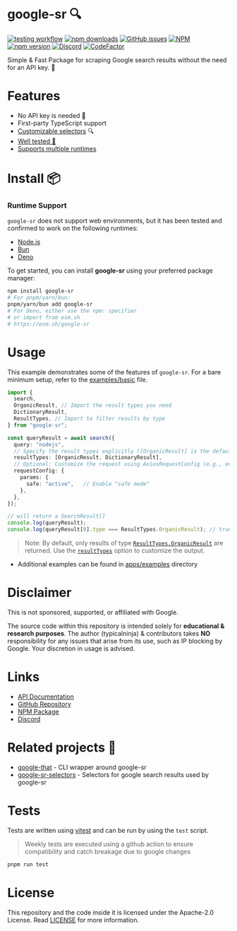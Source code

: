 # google-sr 🔍

[![testing workflow](https://github.com/typicalninja/google-sr/actions/workflows/tests.yml/badge.svg)](https://github.com/typicalninja/google-sr)
[![npm downloads](https://img.shields.io/npm/dw/google-sr)](https://www.npmjs.com/package/google-sr)
[![GitHub issues](https://img.shields.io/github/issues/typicalninja/google-sr)](https://github.com/typicalninja/google-sr/issues)
[![NPM](https://img.shields.io/npm/l/google-sr)](https://www.npmjs.com/package/google-sr)
[![npm version](https://img.shields.io/npm/v/google-sr)](https://www.npmjs.com/package/google-sr)
[![Discord](https://img.shields.io/discord/807868280387665970)](https://discord.gg/ynwckXS9T2)
[![CodeFactor](https://www.codefactor.io/repository/github/typicalninja/google-sr/badge)](https://www.codefactor.io/repository/github/typicalninja/google-sr)

Simple & Fast Package for scraping Google search results without the need for an API key. 🚀

# Features

- No API key is needed 🔑
- First-party TypeScript support
- [Customizable selectors](https://github.com/typicalninja/google-sr/blob/master/apps/examples/src/custom-selector.ts) 🔍
- [Well tested 🔄](#tests)
- [Supports multiple runtimes](#runtime-support)

# Install 📦

### Runtime Support

`google-sr` does not support web environments, but it has been tested and confirmed to work on the following runtimes:

- [Node.js](https://nodejs.org/en)
- [Bun](https://bun.sh/)
- [Deno](https://deno.com/)

To get started, you can install **google-sr** using your preferred package manager:

```bash
npm install google-sr
# For pnpm/yarn/bun:
pnpm/yarn/bun add google-sr
# For Deno, either use the npm: specifier
# or import from esm.sh
# https://esm.sh/google-sr
```

# Usage

This example demonstrates some of the features of `google-sr`. For a bare minimum setup, refer to the [examples/basic](https://github.com/typicalninja/google-sr/blob/master/apps/examples/src/basic.ts) file.

```ts
import {
  search,
  OrganicResult, // Import the result types you need
  DictionaryResult,
  ResultTypes, // Import to filter results by type
} from "google-sr";

const queryResult = await search({
  query: "nodejs",
  // Specify the result types explicitly ([OrganicResult] is the default, but it is recommended to always specify the result type)
  resultTypes: [OrganicResult, DictionaryResult],
  // Optional: Customize the request using AxiosRequestConfig (e.g., enabling safe search)
  requestConfig: {
    params: {
      safe: "active",   // Enable "safe mode"
    },
  },
});

// will return a SearchResult[]
console.log(queryResult);
console.log(queryResult[0].type === ResultTypes.OrganicResult); // true
```

> Note: By default, only results of type [`ResultTypes.OrganicResult`](https://typicalninja.github.io/google-sr/variables/google-sr_src.ResultTypes.html) are returned. Use the [`resultTypes`](https://typicalninja.github.io/google-sr/interfaces/google-sr_src.SearchOptions.html#resulttypes) option to customize the output.

- Additional examples can be found in [apps/examples](https://github.com/typicalninja/google-sr/tree/master/apps/examples) directory

# Disclaimer

This is not sponsored, supported, or affiliated with Google.

The source code within this repository is intended solely for **educational & research purposes**.
The author (typicalninja) & contributors takes **NO** responsibility for any issues that arise from its use, such as IP blocking by Google. Your discretion in usage is advised.

# Links

- [API Documentation](https://typicalninja.github.io/google-sr)
- [GitHub Repository](https://github.com/typicalninja/google-sr)
- [NPM Package](https://www.npmjs.com/package/google-sr) 
- [Discord](https://discord.gg/ynwckXS9T2)

# Related projects 🥂

- [google-that](https://g-sr.vercel.app/google/that) - CLI wrapper around google-sr
- [google-sr-selectors](https://g-sr.vercel.app/google/selectors) - Selectors for google search results used by google-sr

# Tests

Tests are written using [vitest](https://vitest.dev/) and can be run by using the `test` script.

> Weekly tests are executed using a github action to ensure compatibility and catch breakage due to google changes

```bash
pnpm run test
```

# License

This repository and the code inside it is licensed under the Apache-2.0 License. Read [LICENSE](./LICENSE) for more information.

